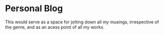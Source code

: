 Personal Blog
=====

This would serve as a space for jotting down all my musings,
irrespective of the genre, and as an acess point of all my works.
